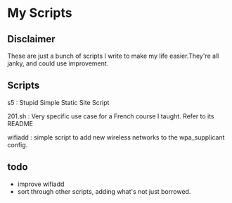 # My Scripts

## Disclaimer

These are just a bunch of scripts I write to make my life easier.They're all janky, and could use improvement.

## Scripts

s5
: Stupid Simple Static Site Script

201.sh
: Very specific use case for a French course I taught. Refer to its README

wifiadd
: simple script to add new wireless networks to the wpa_supplicant config.

## todo
- improve wifiadd
- sort through other scripts, adding what's not just borrowed.
